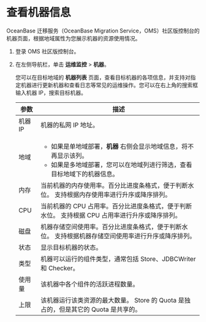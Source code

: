 # 查看机器信息

OceanBase 迁移服务（OceanBase Migration Service，OMS）社区版控制台的机器页面，根据地域属性为您展示机器的资源使用情况。

1. 登录 OMS 社区版控制台。

2. 在左侧导航栏，单击 **运维监控** \> **机器**。

   您可以在目标地域的 **机器列表** 页面，查看目标机器的各项信息，并支持对指定机器进行更新机器和查看日志等常见的运维操作。您可以在右上角的搜索框输入机器 IP，搜索目标机器。

   | **参数** |                                **描述**                                 |
   |--------|-----------------------------------------------------------------------|
   | 机器 IP  | 机器的私网 IP 地址。                                                          |
   | 地域     | <ul><li>如果是单地域部署，**机器** 右侧会显示地域信息，将不再显示该列。  <li> 如果是多地域部署，您可以在地域列进行筛选，查看目标地域下的机器信息。    |
   | 内存     | 当前机器的内存使用率。百分比进度条格式，便于判断水位。 支持根据内存使用率进行升序或降序排列。       |
   | CPU    | 当前机器的 CPU 占用率。百分比进度条格式，便于判断水位。 支持根据 CPU 占用率进行升序或降序排列。 |
   | 磁盘     | 机器存储空间使用率。百分比进度条格式，便于判断水位。 支持根据机器存储空间使用率进行升序或降序排列。    |
   | 状态     | 显示目标机器的状态。                                                            |
   | 类型     | 机器可以运行的组件类型，通常包括 Store、JDBCWriter 和 Checker。                          |
   | 使用量    | 该机器中各个组件的活跃进程数量。                                                      |
   | 上限     | 该机器运行该类资源的最大数量。 Store 的 Quota 是独占的，但是其它的 Quota 是共享的。  |